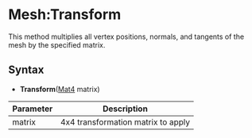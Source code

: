# Mesh:Transform

This method multiplies all vertex positions, normals, and tangents of the mesh by the specified matrix.

## Syntax

- **Transform**([Mat4](Mat4.md) matrix)

| Parameter | Description |
|---|---|
| matrix | 4x4 transformation matrix to apply |

